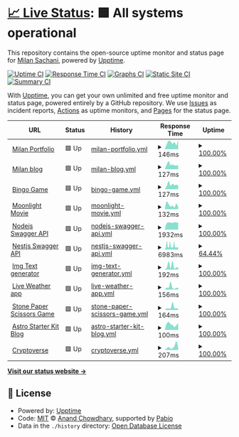 # [📈 Live Status](https://status.milansachani.dev): <!--live status--> **🟩 All systems operational**

This repository contains the open-source uptime monitor and status page for [Milan Sachani](https://milansachani.dev), powered by [Upptime](https://github.com/upptime/upptime).

[![Uptime CI](https://github.com/Milan-960/uptime/workflows/Uptime%20CI/badge.svg)](https://github.com/Milan-960/uptime/actions?query=workflow%3A%22Uptime+CI%22)
[![Response Time CI](https://github.com/Milan-960/uptime/workflows/Response%20Time%20CI/badge.svg)](https://github.com/Milan-960/uptime/actions?query=workflow%3A%22Response+Time+CI%22)
[![Graphs CI](https://github.com/Milan-960/uptime/workflows/Graphs%20CI/badge.svg)](https://github.com/Milan-960/uptime/actions?query=workflow%3A%22Graphs+CI%22)
[![Static Site CI](https://github.com/Milan-960/uptime/workflows/Static%20Site%20CI/badge.svg)](https://github.com/Milan-960/uptime/actions?query=workflow%3A%22Static+Site+CI%22)
[![Summary CI](https://github.com/Milan-960/uptime/workflows/Summary%20CI/badge.svg)](https://github.com/Milan-960/uptime/actions?query=workflow%3A%22Summary+CI%22)

With [Upptime](https://upptime.js.org), you can get your own unlimited and free uptime monitor and status page, powered entirely by a GitHub repository. We use [Issues](https://github.com/Milan-960/uptime/issues) as incident reports, [Actions](https://github.com/Milan-960/uptime/actions) as uptime monitors, and [Pages](https://status.milansachani.dev) for the status page.

<!--start: status pages-->
<!-- This summary is generated by Upptime (https://github.com/upptime/upptime) -->
<!-- Do not edit this manually, your changes will be overwritten -->
<!-- prettier-ignore -->
| URL | Status | History | Response Time | Uptime |
| --- | ------ | ------- | ------------- | ------ |
| <img alt="" src="https://icons.duckduckgo.com/ip3/www.milansachani.dev.ico" height="13"> [Milan Portfolio](https://www.milansachani.dev) | 🟩 Up | [milan-portfolio.yml](https://github.com/Milan-960/uptime/commits/HEAD/history/milan-portfolio.yml) | <details><summary><img alt="Response time graph" src="./graphs/milan-portfolio/response-time-week.png" height="20"> 146ms</summary><br><a href="https://status.milansachani.dev/history/milan-portfolio"><img alt="Response time 184" src="https://img.shields.io/endpoint?url=https%3A%2F%2Fraw.githubusercontent.com%2FMilan-960%2Fuptime%2FHEAD%2Fapi%2Fmilan-portfolio%2Fresponse-time.json"></a><br><a href="https://status.milansachani.dev/history/milan-portfolio"><img alt="24-hour response time 196" src="https://img.shields.io/endpoint?url=https%3A%2F%2Fraw.githubusercontent.com%2FMilan-960%2Fuptime%2FHEAD%2Fapi%2Fmilan-portfolio%2Fresponse-time-day.json"></a><br><a href="https://status.milansachani.dev/history/milan-portfolio"><img alt="7-day response time 146" src="https://img.shields.io/endpoint?url=https%3A%2F%2Fraw.githubusercontent.com%2FMilan-960%2Fuptime%2FHEAD%2Fapi%2Fmilan-portfolio%2Fresponse-time-week.json"></a><br><a href="https://status.milansachani.dev/history/milan-portfolio"><img alt="30-day response time 141" src="https://img.shields.io/endpoint?url=https%3A%2F%2Fraw.githubusercontent.com%2FMilan-960%2Fuptime%2FHEAD%2Fapi%2Fmilan-portfolio%2Fresponse-time-month.json"></a><br><a href="https://status.milansachani.dev/history/milan-portfolio"><img alt="1-year response time 184" src="https://img.shields.io/endpoint?url=https%3A%2F%2Fraw.githubusercontent.com%2FMilan-960%2Fuptime%2FHEAD%2Fapi%2Fmilan-portfolio%2Fresponse-time-year.json"></a></details> | <details><summary><a href="https://status.milansachani.dev/history/milan-portfolio">100.00%</a></summary><a href="https://status.milansachani.dev/history/milan-portfolio"><img alt="All-time uptime 99.62%" src="https://img.shields.io/endpoint?url=https%3A%2F%2Fraw.githubusercontent.com%2FMilan-960%2Fuptime%2FHEAD%2Fapi%2Fmilan-portfolio%2Fuptime.json"></a><br><a href="https://status.milansachani.dev/history/milan-portfolio"><img alt="24-hour uptime 100.00%" src="https://img.shields.io/endpoint?url=https%3A%2F%2Fraw.githubusercontent.com%2FMilan-960%2Fuptime%2FHEAD%2Fapi%2Fmilan-portfolio%2Fuptime-day.json"></a><br><a href="https://status.milansachani.dev/history/milan-portfolio"><img alt="7-day uptime 100.00%" src="https://img.shields.io/endpoint?url=https%3A%2F%2Fraw.githubusercontent.com%2FMilan-960%2Fuptime%2FHEAD%2Fapi%2Fmilan-portfolio%2Fuptime-week.json"></a><br><a href="https://status.milansachani.dev/history/milan-portfolio"><img alt="30-day uptime 99.93%" src="https://img.shields.io/endpoint?url=https%3A%2F%2Fraw.githubusercontent.com%2FMilan-960%2Fuptime%2FHEAD%2Fapi%2Fmilan-portfolio%2Fuptime-month.json"></a><br><a href="https://status.milansachani.dev/history/milan-portfolio"><img alt="1-year uptime 99.62%" src="https://img.shields.io/endpoint?url=https%3A%2F%2Fraw.githubusercontent.com%2FMilan-960%2Fuptime%2FHEAD%2Fapi%2Fmilan-portfolio%2Fuptime-year.json"></a></details>
| <img alt="" src="https://icons.duckduckgo.com/ip3/blog.milansachani.dev.ico" height="13"> [Milan blog](https://blog.milansachani.dev) | 🟩 Up | [milan-blog.yml](https://github.com/Milan-960/uptime/commits/HEAD/history/milan-blog.yml) | <details><summary><img alt="Response time graph" src="./graphs/milan-blog/response-time-week.png" height="20"> 127ms</summary><br><a href="https://status.milansachani.dev/history/milan-blog"><img alt="Response time 180" src="https://img.shields.io/endpoint?url=https%3A%2F%2Fraw.githubusercontent.com%2FMilan-960%2Fuptime%2FHEAD%2Fapi%2Fmilan-blog%2Fresponse-time.json"></a><br><a href="https://status.milansachani.dev/history/milan-blog"><img alt="24-hour response time 99" src="https://img.shields.io/endpoint?url=https%3A%2F%2Fraw.githubusercontent.com%2FMilan-960%2Fuptime%2FHEAD%2Fapi%2Fmilan-blog%2Fresponse-time-day.json"></a><br><a href="https://status.milansachani.dev/history/milan-blog"><img alt="7-day response time 127" src="https://img.shields.io/endpoint?url=https%3A%2F%2Fraw.githubusercontent.com%2FMilan-960%2Fuptime%2FHEAD%2Fapi%2Fmilan-blog%2Fresponse-time-week.json"></a><br><a href="https://status.milansachani.dev/history/milan-blog"><img alt="30-day response time 192" src="https://img.shields.io/endpoint?url=https%3A%2F%2Fraw.githubusercontent.com%2FMilan-960%2Fuptime%2FHEAD%2Fapi%2Fmilan-blog%2Fresponse-time-month.json"></a><br><a href="https://status.milansachani.dev/history/milan-blog"><img alt="1-year response time 180" src="https://img.shields.io/endpoint?url=https%3A%2F%2Fraw.githubusercontent.com%2FMilan-960%2Fuptime%2FHEAD%2Fapi%2Fmilan-blog%2Fresponse-time-year.json"></a></details> | <details><summary><a href="https://status.milansachani.dev/history/milan-blog">100.00%</a></summary><a href="https://status.milansachani.dev/history/milan-blog"><img alt="All-time uptime 97.95%" src="https://img.shields.io/endpoint?url=https%3A%2F%2Fraw.githubusercontent.com%2FMilan-960%2Fuptime%2FHEAD%2Fapi%2Fmilan-blog%2Fuptime.json"></a><br><a href="https://status.milansachani.dev/history/milan-blog"><img alt="24-hour uptime 100.00%" src="https://img.shields.io/endpoint?url=https%3A%2F%2Fraw.githubusercontent.com%2FMilan-960%2Fuptime%2FHEAD%2Fapi%2Fmilan-blog%2Fuptime-day.json"></a><br><a href="https://status.milansachani.dev/history/milan-blog"><img alt="7-day uptime 100.00%" src="https://img.shields.io/endpoint?url=https%3A%2F%2Fraw.githubusercontent.com%2FMilan-960%2Fuptime%2FHEAD%2Fapi%2Fmilan-blog%2Fuptime-week.json"></a><br><a href="https://status.milansachani.dev/history/milan-blog"><img alt="30-day uptime 99.93%" src="https://img.shields.io/endpoint?url=https%3A%2F%2Fraw.githubusercontent.com%2FMilan-960%2Fuptime%2FHEAD%2Fapi%2Fmilan-blog%2Fuptime-month.json"></a><br><a href="https://status.milansachani.dev/history/milan-blog"><img alt="1-year uptime 97.95%" src="https://img.shields.io/endpoint?url=https%3A%2F%2Fraw.githubusercontent.com%2FMilan-960%2Fuptime%2FHEAD%2Fapi%2Fmilan-blog%2Fuptime-year.json"></a></details>
| <img alt="" src="https://icons.duckduckgo.com/ip3/bingo.milansachani.dev.ico" height="13"> [Bingo Game](https://bingo.milansachani.dev) | 🟩 Up | [bingo-game.yml](https://github.com/Milan-960/uptime/commits/HEAD/history/bingo-game.yml) | <details><summary><img alt="Response time graph" src="./graphs/bingo-game/response-time-week.png" height="20"> 127ms</summary><br><a href="https://status.milansachani.dev/history/bingo-game"><img alt="Response time 202" src="https://img.shields.io/endpoint?url=https%3A%2F%2Fraw.githubusercontent.com%2FMilan-960%2Fuptime%2FHEAD%2Fapi%2Fbingo-game%2Fresponse-time.json"></a><br><a href="https://status.milansachani.dev/history/bingo-game"><img alt="24-hour response time 103" src="https://img.shields.io/endpoint?url=https%3A%2F%2Fraw.githubusercontent.com%2FMilan-960%2Fuptime%2FHEAD%2Fapi%2Fbingo-game%2Fresponse-time-day.json"></a><br><a href="https://status.milansachani.dev/history/bingo-game"><img alt="7-day response time 127" src="https://img.shields.io/endpoint?url=https%3A%2F%2Fraw.githubusercontent.com%2FMilan-960%2Fuptime%2FHEAD%2Fapi%2Fbingo-game%2Fresponse-time-week.json"></a><br><a href="https://status.milansachani.dev/history/bingo-game"><img alt="30-day response time 150" src="https://img.shields.io/endpoint?url=https%3A%2F%2Fraw.githubusercontent.com%2FMilan-960%2Fuptime%2FHEAD%2Fapi%2Fbingo-game%2Fresponse-time-month.json"></a><br><a href="https://status.milansachani.dev/history/bingo-game"><img alt="1-year response time 202" src="https://img.shields.io/endpoint?url=https%3A%2F%2Fraw.githubusercontent.com%2FMilan-960%2Fuptime%2FHEAD%2Fapi%2Fbingo-game%2Fresponse-time-year.json"></a></details> | <details><summary><a href="https://status.milansachani.dev/history/bingo-game">100.00%</a></summary><a href="https://status.milansachani.dev/history/bingo-game"><img alt="All-time uptime 100.00%" src="https://img.shields.io/endpoint?url=https%3A%2F%2Fraw.githubusercontent.com%2FMilan-960%2Fuptime%2FHEAD%2Fapi%2Fbingo-game%2Fuptime.json"></a><br><a href="https://status.milansachani.dev/history/bingo-game"><img alt="24-hour uptime 100.00%" src="https://img.shields.io/endpoint?url=https%3A%2F%2Fraw.githubusercontent.com%2FMilan-960%2Fuptime%2FHEAD%2Fapi%2Fbingo-game%2Fuptime-day.json"></a><br><a href="https://status.milansachani.dev/history/bingo-game"><img alt="7-day uptime 100.00%" src="https://img.shields.io/endpoint?url=https%3A%2F%2Fraw.githubusercontent.com%2FMilan-960%2Fuptime%2FHEAD%2Fapi%2Fbingo-game%2Fuptime-week.json"></a><br><a href="https://status.milansachani.dev/history/bingo-game"><img alt="30-day uptime 99.99%" src="https://img.shields.io/endpoint?url=https%3A%2F%2Fraw.githubusercontent.com%2FMilan-960%2Fuptime%2FHEAD%2Fapi%2Fbingo-game%2Fuptime-month.json"></a><br><a href="https://status.milansachani.dev/history/bingo-game"><img alt="1-year uptime 100.00%" src="https://img.shields.io/endpoint?url=https%3A%2F%2Fraw.githubusercontent.com%2FMilan-960%2Fuptime%2FHEAD%2Fapi%2Fbingo-game%2Fuptime-year.json"></a></details>
| <img alt="" src="https://icons.duckduckgo.com/ip3/moonlight.milansachani.dev.ico" height="13"> [Moonlight Movie](https://moonlight.milansachani.dev) | 🟩 Up | [moonlight-movie.yml](https://github.com/Milan-960/uptime/commits/HEAD/history/moonlight-movie.yml) | <details><summary><img alt="Response time graph" src="./graphs/moonlight-movie/response-time-week.png" height="20"> 132ms</summary><br><a href="https://status.milansachani.dev/history/moonlight-movie"><img alt="Response time 129" src="https://img.shields.io/endpoint?url=https%3A%2F%2Fraw.githubusercontent.com%2FMilan-960%2Fuptime%2FHEAD%2Fapi%2Fmoonlight-movie%2Fresponse-time.json"></a><br><a href="https://status.milansachani.dev/history/moonlight-movie"><img alt="24-hour response time 78" src="https://img.shields.io/endpoint?url=https%3A%2F%2Fraw.githubusercontent.com%2FMilan-960%2Fuptime%2FHEAD%2Fapi%2Fmoonlight-movie%2Fresponse-time-day.json"></a><br><a href="https://status.milansachani.dev/history/moonlight-movie"><img alt="7-day response time 132" src="https://img.shields.io/endpoint?url=https%3A%2F%2Fraw.githubusercontent.com%2FMilan-960%2Fuptime%2FHEAD%2Fapi%2Fmoonlight-movie%2Fresponse-time-week.json"></a><br><a href="https://status.milansachani.dev/history/moonlight-movie"><img alt="30-day response time 137" src="https://img.shields.io/endpoint?url=https%3A%2F%2Fraw.githubusercontent.com%2FMilan-960%2Fuptime%2FHEAD%2Fapi%2Fmoonlight-movie%2Fresponse-time-month.json"></a><br><a href="https://status.milansachani.dev/history/moonlight-movie"><img alt="1-year response time 129" src="https://img.shields.io/endpoint?url=https%3A%2F%2Fraw.githubusercontent.com%2FMilan-960%2Fuptime%2FHEAD%2Fapi%2Fmoonlight-movie%2Fresponse-time-year.json"></a></details> | <details><summary><a href="https://status.milansachani.dev/history/moonlight-movie">100.00%</a></summary><a href="https://status.milansachani.dev/history/moonlight-movie"><img alt="All-time uptime 100.00%" src="https://img.shields.io/endpoint?url=https%3A%2F%2Fraw.githubusercontent.com%2FMilan-960%2Fuptime%2FHEAD%2Fapi%2Fmoonlight-movie%2Fuptime.json"></a><br><a href="https://status.milansachani.dev/history/moonlight-movie"><img alt="24-hour uptime 100.00%" src="https://img.shields.io/endpoint?url=https%3A%2F%2Fraw.githubusercontent.com%2FMilan-960%2Fuptime%2FHEAD%2Fapi%2Fmoonlight-movie%2Fuptime-day.json"></a><br><a href="https://status.milansachani.dev/history/moonlight-movie"><img alt="7-day uptime 100.00%" src="https://img.shields.io/endpoint?url=https%3A%2F%2Fraw.githubusercontent.com%2FMilan-960%2Fuptime%2FHEAD%2Fapi%2Fmoonlight-movie%2Fuptime-week.json"></a><br><a href="https://status.milansachani.dev/history/moonlight-movie"><img alt="30-day uptime 100.00%" src="https://img.shields.io/endpoint?url=https%3A%2F%2Fraw.githubusercontent.com%2FMilan-960%2Fuptime%2FHEAD%2Fapi%2Fmoonlight-movie%2Fuptime-month.json"></a><br><a href="https://status.milansachani.dev/history/moonlight-movie"><img alt="1-year uptime 100.00%" src="https://img.shields.io/endpoint?url=https%3A%2F%2Fraw.githubusercontent.com%2FMilan-960%2Fuptime%2FHEAD%2Fapi%2Fmoonlight-movie%2Fuptime-year.json"></a></details>
| <img alt="" src="https://icons.duckduckgo.com/ip3/nodejs-swagger-api.vercel.app.ico" height="13"> [Nodejs Swagger API](https://nodejs-swagger-api.vercel.app) | 🟩 Up | [nodejs-swagger-api.yml](https://github.com/Milan-960/uptime/commits/HEAD/history/nodejs-swagger-api.yml) | <details><summary><img alt="Response time graph" src="./graphs/nodejs-swagger-api/response-time-week.png" height="20"> 1932ms</summary><br><a href="https://status.milansachani.dev/history/nodejs-swagger-api"><img alt="Response time 1667" src="https://img.shields.io/endpoint?url=https%3A%2F%2Fraw.githubusercontent.com%2FMilan-960%2Fuptime%2FHEAD%2Fapi%2Fnodejs-swagger-api%2Fresponse-time.json"></a><br><a href="https://status.milansachani.dev/history/nodejs-swagger-api"><img alt="24-hour response time 1888" src="https://img.shields.io/endpoint?url=https%3A%2F%2Fraw.githubusercontent.com%2FMilan-960%2Fuptime%2FHEAD%2Fapi%2Fnodejs-swagger-api%2Fresponse-time-day.json"></a><br><a href="https://status.milansachani.dev/history/nodejs-swagger-api"><img alt="7-day response time 1932" src="https://img.shields.io/endpoint?url=https%3A%2F%2Fraw.githubusercontent.com%2FMilan-960%2Fuptime%2FHEAD%2Fapi%2Fnodejs-swagger-api%2Fresponse-time-week.json"></a><br><a href="https://status.milansachani.dev/history/nodejs-swagger-api"><img alt="30-day response time 1806" src="https://img.shields.io/endpoint?url=https%3A%2F%2Fraw.githubusercontent.com%2FMilan-960%2Fuptime%2FHEAD%2Fapi%2Fnodejs-swagger-api%2Fresponse-time-month.json"></a><br><a href="https://status.milansachani.dev/history/nodejs-swagger-api"><img alt="1-year response time 1667" src="https://img.shields.io/endpoint?url=https%3A%2F%2Fraw.githubusercontent.com%2FMilan-960%2Fuptime%2FHEAD%2Fapi%2Fnodejs-swagger-api%2Fresponse-time-year.json"></a></details> | <details><summary><a href="https://status.milansachani.dev/history/nodejs-swagger-api">100.00%</a></summary><a href="https://status.milansachani.dev/history/nodejs-swagger-api"><img alt="All-time uptime 100.00%" src="https://img.shields.io/endpoint?url=https%3A%2F%2Fraw.githubusercontent.com%2FMilan-960%2Fuptime%2FHEAD%2Fapi%2Fnodejs-swagger-api%2Fuptime.json"></a><br><a href="https://status.milansachani.dev/history/nodejs-swagger-api"><img alt="24-hour uptime 100.00%" src="https://img.shields.io/endpoint?url=https%3A%2F%2Fraw.githubusercontent.com%2FMilan-960%2Fuptime%2FHEAD%2Fapi%2Fnodejs-swagger-api%2Fuptime-day.json"></a><br><a href="https://status.milansachani.dev/history/nodejs-swagger-api"><img alt="7-day uptime 100.00%" src="https://img.shields.io/endpoint?url=https%3A%2F%2Fraw.githubusercontent.com%2FMilan-960%2Fuptime%2FHEAD%2Fapi%2Fnodejs-swagger-api%2Fuptime-week.json"></a><br><a href="https://status.milansachani.dev/history/nodejs-swagger-api"><img alt="30-day uptime 100.00%" src="https://img.shields.io/endpoint?url=https%3A%2F%2Fraw.githubusercontent.com%2FMilan-960%2Fuptime%2FHEAD%2Fapi%2Fnodejs-swagger-api%2Fuptime-month.json"></a><br><a href="https://status.milansachani.dev/history/nodejs-swagger-api"><img alt="1-year uptime 100.00%" src="https://img.shields.io/endpoint?url=https%3A%2F%2Fraw.githubusercontent.com%2FMilan-960%2Fuptime%2FHEAD%2Fapi%2Fnodejs-swagger-api%2Fuptime-year.json"></a></details>
| <img alt="" src="https://icons.duckduckgo.com/ip3/nestjs-server-member.vercel.app.ico" height="13"> [Nestjs Swagger API](https://nestjs-server-member.vercel.app) | 🟩 Up | [nestjs-swagger-api.yml](https://github.com/Milan-960/uptime/commits/HEAD/history/nestjs-swagger-api.yml) | <details><summary><img alt="Response time graph" src="./graphs/nestjs-swagger-api/response-time-week.png" height="20"> 6983ms</summary><br><a href="https://status.milansachani.dev/history/nestjs-swagger-api"><img alt="Response time 5708" src="https://img.shields.io/endpoint?url=https%3A%2F%2Fraw.githubusercontent.com%2FMilan-960%2Fuptime%2FHEAD%2Fapi%2Fnestjs-swagger-api%2Fresponse-time.json"></a><br><a href="https://status.milansachani.dev/history/nestjs-swagger-api"><img alt="24-hour response time 4097" src="https://img.shields.io/endpoint?url=https%3A%2F%2Fraw.githubusercontent.com%2FMilan-960%2Fuptime%2FHEAD%2Fapi%2Fnestjs-swagger-api%2Fresponse-time-day.json"></a><br><a href="https://status.milansachani.dev/history/nestjs-swagger-api"><img alt="7-day response time 6983" src="https://img.shields.io/endpoint?url=https%3A%2F%2Fraw.githubusercontent.com%2FMilan-960%2Fuptime%2FHEAD%2Fapi%2Fnestjs-swagger-api%2Fresponse-time-week.json"></a><br><a href="https://status.milansachani.dev/history/nestjs-swagger-api"><img alt="30-day response time 6089" src="https://img.shields.io/endpoint?url=https%3A%2F%2Fraw.githubusercontent.com%2FMilan-960%2Fuptime%2FHEAD%2Fapi%2Fnestjs-swagger-api%2Fresponse-time-month.json"></a><br><a href="https://status.milansachani.dev/history/nestjs-swagger-api"><img alt="1-year response time 5708" src="https://img.shields.io/endpoint?url=https%3A%2F%2Fraw.githubusercontent.com%2FMilan-960%2Fuptime%2FHEAD%2Fapi%2Fnestjs-swagger-api%2Fresponse-time-year.json"></a></details> | <details><summary><a href="https://status.milansachani.dev/history/nestjs-swagger-api">64.44%</a></summary><a href="https://status.milansachani.dev/history/nestjs-swagger-api"><img alt="All-time uptime 74.64%" src="https://img.shields.io/endpoint?url=https%3A%2F%2Fraw.githubusercontent.com%2FMilan-960%2Fuptime%2FHEAD%2Fapi%2Fnestjs-swagger-api%2Fuptime.json"></a><br><a href="https://status.milansachani.dev/history/nestjs-swagger-api"><img alt="24-hour uptime 100.00%" src="https://img.shields.io/endpoint?url=https%3A%2F%2Fraw.githubusercontent.com%2FMilan-960%2Fuptime%2FHEAD%2Fapi%2Fnestjs-swagger-api%2Fuptime-day.json"></a><br><a href="https://status.milansachani.dev/history/nestjs-swagger-api"><img alt="7-day uptime 64.44%" src="https://img.shields.io/endpoint?url=https%3A%2F%2Fraw.githubusercontent.com%2FMilan-960%2Fuptime%2FHEAD%2Fapi%2Fnestjs-swagger-api%2Fuptime-week.json"></a><br><a href="https://status.milansachani.dev/history/nestjs-swagger-api"><img alt="30-day uptime 64.83%" src="https://img.shields.io/endpoint?url=https%3A%2F%2Fraw.githubusercontent.com%2FMilan-960%2Fuptime%2FHEAD%2Fapi%2Fnestjs-swagger-api%2Fuptime-month.json"></a><br><a href="https://status.milansachani.dev/history/nestjs-swagger-api"><img alt="1-year uptime 74.64%" src="https://img.shields.io/endpoint?url=https%3A%2F%2Fraw.githubusercontent.com%2FMilan-960%2Fuptime%2FHEAD%2Fapi%2Fnestjs-swagger-api%2Fuptime-year.json"></a></details>
| <img alt="" src="https://icons.duckduckgo.com/ip3/img-text-generators.netlify.app.ico" height="13"> [Img Text generator](https://img-text-generators.netlify.app) | 🟩 Up | [img-text-generator.yml](https://github.com/Milan-960/uptime/commits/HEAD/history/img-text-generator.yml) | <details><summary><img alt="Response time graph" src="./graphs/img-text-generator/response-time-week.png" height="20"> 192ms</summary><br><a href="https://status.milansachani.dev/history/img-text-generator"><img alt="Response time 139" src="https://img.shields.io/endpoint?url=https%3A%2F%2Fraw.githubusercontent.com%2FMilan-960%2Fuptime%2FHEAD%2Fapi%2Fimg-text-generator%2Fresponse-time.json"></a><br><a href="https://status.milansachani.dev/history/img-text-generator"><img alt="24-hour response time 123" src="https://img.shields.io/endpoint?url=https%3A%2F%2Fraw.githubusercontent.com%2FMilan-960%2Fuptime%2FHEAD%2Fapi%2Fimg-text-generator%2Fresponse-time-day.json"></a><br><a href="https://status.milansachani.dev/history/img-text-generator"><img alt="7-day response time 192" src="https://img.shields.io/endpoint?url=https%3A%2F%2Fraw.githubusercontent.com%2FMilan-960%2Fuptime%2FHEAD%2Fapi%2Fimg-text-generator%2Fresponse-time-week.json"></a><br><a href="https://status.milansachani.dev/history/img-text-generator"><img alt="30-day response time 156" src="https://img.shields.io/endpoint?url=https%3A%2F%2Fraw.githubusercontent.com%2FMilan-960%2Fuptime%2FHEAD%2Fapi%2Fimg-text-generator%2Fresponse-time-month.json"></a><br><a href="https://status.milansachani.dev/history/img-text-generator"><img alt="1-year response time 139" src="https://img.shields.io/endpoint?url=https%3A%2F%2Fraw.githubusercontent.com%2FMilan-960%2Fuptime%2FHEAD%2Fapi%2Fimg-text-generator%2Fresponse-time-year.json"></a></details> | <details><summary><a href="https://status.milansachani.dev/history/img-text-generator">100.00%</a></summary><a href="https://status.milansachani.dev/history/img-text-generator"><img alt="All-time uptime 99.84%" src="https://img.shields.io/endpoint?url=https%3A%2F%2Fraw.githubusercontent.com%2FMilan-960%2Fuptime%2FHEAD%2Fapi%2Fimg-text-generator%2Fuptime.json"></a><br><a href="https://status.milansachani.dev/history/img-text-generator"><img alt="24-hour uptime 100.00%" src="https://img.shields.io/endpoint?url=https%3A%2F%2Fraw.githubusercontent.com%2FMilan-960%2Fuptime%2FHEAD%2Fapi%2Fimg-text-generator%2Fuptime-day.json"></a><br><a href="https://status.milansachani.dev/history/img-text-generator"><img alt="7-day uptime 100.00%" src="https://img.shields.io/endpoint?url=https%3A%2F%2Fraw.githubusercontent.com%2FMilan-960%2Fuptime%2FHEAD%2Fapi%2Fimg-text-generator%2Fuptime-week.json"></a><br><a href="https://status.milansachani.dev/history/img-text-generator"><img alt="30-day uptime 100.00%" src="https://img.shields.io/endpoint?url=https%3A%2F%2Fraw.githubusercontent.com%2FMilan-960%2Fuptime%2FHEAD%2Fapi%2Fimg-text-generator%2Fuptime-month.json"></a><br><a href="https://status.milansachani.dev/history/img-text-generator"><img alt="1-year uptime 99.84%" src="https://img.shields.io/endpoint?url=https%3A%2F%2Fraw.githubusercontent.com%2FMilan-960%2Fuptime%2FHEAD%2Fapi%2Fimg-text-generator%2Fuptime-year.json"></a></details>
| <img alt="" src="https://icons.duckduckgo.com/ip3/live-weather-app-pwa.netlify.app.ico" height="13"> [Live Weather app](https://live-weather-app-pwa.netlify.app) | 🟩 Up | [live-weather-app.yml](https://github.com/Milan-960/uptime/commits/HEAD/history/live-weather-app.yml) | <details><summary><img alt="Response time graph" src="./graphs/live-weather-app/response-time-week.png" height="20"> 156ms</summary><br><a href="https://status.milansachani.dev/history/live-weather-app"><img alt="Response time 116" src="https://img.shields.io/endpoint?url=https%3A%2F%2Fraw.githubusercontent.com%2FMilan-960%2Fuptime%2FHEAD%2Fapi%2Flive-weather-app%2Fresponse-time.json"></a><br><a href="https://status.milansachani.dev/history/live-weather-app"><img alt="24-hour response time 104" src="https://img.shields.io/endpoint?url=https%3A%2F%2Fraw.githubusercontent.com%2FMilan-960%2Fuptime%2FHEAD%2Fapi%2Flive-weather-app%2Fresponse-time-day.json"></a><br><a href="https://status.milansachani.dev/history/live-weather-app"><img alt="7-day response time 156" src="https://img.shields.io/endpoint?url=https%3A%2F%2Fraw.githubusercontent.com%2FMilan-960%2Fuptime%2FHEAD%2Fapi%2Flive-weather-app%2Fresponse-time-week.json"></a><br><a href="https://status.milansachani.dev/history/live-weather-app"><img alt="30-day response time 139" src="https://img.shields.io/endpoint?url=https%3A%2F%2Fraw.githubusercontent.com%2FMilan-960%2Fuptime%2FHEAD%2Fapi%2Flive-weather-app%2Fresponse-time-month.json"></a><br><a href="https://status.milansachani.dev/history/live-weather-app"><img alt="1-year response time 116" src="https://img.shields.io/endpoint?url=https%3A%2F%2Fraw.githubusercontent.com%2FMilan-960%2Fuptime%2FHEAD%2Fapi%2Flive-weather-app%2Fresponse-time-year.json"></a></details> | <details><summary><a href="https://status.milansachani.dev/history/live-weather-app">100.00%</a></summary><a href="https://status.milansachani.dev/history/live-weather-app"><img alt="All-time uptime 96.10%" src="https://img.shields.io/endpoint?url=https%3A%2F%2Fraw.githubusercontent.com%2FMilan-960%2Fuptime%2FHEAD%2Fapi%2Flive-weather-app%2Fuptime.json"></a><br><a href="https://status.milansachani.dev/history/live-weather-app"><img alt="24-hour uptime 100.00%" src="https://img.shields.io/endpoint?url=https%3A%2F%2Fraw.githubusercontent.com%2FMilan-960%2Fuptime%2FHEAD%2Fapi%2Flive-weather-app%2Fuptime-day.json"></a><br><a href="https://status.milansachani.dev/history/live-weather-app"><img alt="7-day uptime 100.00%" src="https://img.shields.io/endpoint?url=https%3A%2F%2Fraw.githubusercontent.com%2FMilan-960%2Fuptime%2FHEAD%2Fapi%2Flive-weather-app%2Fuptime-week.json"></a><br><a href="https://status.milansachani.dev/history/live-weather-app"><img alt="30-day uptime 100.00%" src="https://img.shields.io/endpoint?url=https%3A%2F%2Fraw.githubusercontent.com%2FMilan-960%2Fuptime%2FHEAD%2Fapi%2Flive-weather-app%2Fuptime-month.json"></a><br><a href="https://status.milansachani.dev/history/live-weather-app"><img alt="1-year uptime 96.10%" src="https://img.shields.io/endpoint?url=https%3A%2F%2Fraw.githubusercontent.com%2FMilan-960%2Fuptime%2FHEAD%2Fapi%2Flive-weather-app%2Fuptime-year.json"></a></details>
| <img alt="" src="https://icons.duckduckgo.com/ip3/stone-papers-scissors.netlify.app.ico" height="13"> [Stone Paper Scissors Game](https://stone-papers-scissors.netlify.app) | 🟩 Up | [stone-paper-scissors-game.yml](https://github.com/Milan-960/uptime/commits/HEAD/history/stone-paper-scissors-game.yml) | <details><summary><img alt="Response time graph" src="./graphs/stone-paper-scissors-game/response-time-week.png" height="20"> 164ms</summary><br><a href="https://status.milansachani.dev/history/stone-paper-scissors-game"><img alt="Response time 152" src="https://img.shields.io/endpoint?url=https%3A%2F%2Fraw.githubusercontent.com%2FMilan-960%2Fuptime%2FHEAD%2Fapi%2Fstone-paper-scissors-game%2Fresponse-time.json"></a><br><a href="https://status.milansachani.dev/history/stone-paper-scissors-game"><img alt="24-hour response time 100" src="https://img.shields.io/endpoint?url=https%3A%2F%2Fraw.githubusercontent.com%2FMilan-960%2Fuptime%2FHEAD%2Fapi%2Fstone-paper-scissors-game%2Fresponse-time-day.json"></a><br><a href="https://status.milansachani.dev/history/stone-paper-scissors-game"><img alt="7-day response time 164" src="https://img.shields.io/endpoint?url=https%3A%2F%2Fraw.githubusercontent.com%2FMilan-960%2Fuptime%2FHEAD%2Fapi%2Fstone-paper-scissors-game%2Fresponse-time-week.json"></a><br><a href="https://status.milansachani.dev/history/stone-paper-scissors-game"><img alt="30-day response time 188" src="https://img.shields.io/endpoint?url=https%3A%2F%2Fraw.githubusercontent.com%2FMilan-960%2Fuptime%2FHEAD%2Fapi%2Fstone-paper-scissors-game%2Fresponse-time-month.json"></a><br><a href="https://status.milansachani.dev/history/stone-paper-scissors-game"><img alt="1-year response time 152" src="https://img.shields.io/endpoint?url=https%3A%2F%2Fraw.githubusercontent.com%2FMilan-960%2Fuptime%2FHEAD%2Fapi%2Fstone-paper-scissors-game%2Fresponse-time-year.json"></a></details> | <details><summary><a href="https://status.milansachani.dev/history/stone-paper-scissors-game">100.00%</a></summary><a href="https://status.milansachani.dev/history/stone-paper-scissors-game"><img alt="All-time uptime 100.00%" src="https://img.shields.io/endpoint?url=https%3A%2F%2Fraw.githubusercontent.com%2FMilan-960%2Fuptime%2FHEAD%2Fapi%2Fstone-paper-scissors-game%2Fuptime.json"></a><br><a href="https://status.milansachani.dev/history/stone-paper-scissors-game"><img alt="24-hour uptime 100.00%" src="https://img.shields.io/endpoint?url=https%3A%2F%2Fraw.githubusercontent.com%2FMilan-960%2Fuptime%2FHEAD%2Fapi%2Fstone-paper-scissors-game%2Fuptime-day.json"></a><br><a href="https://status.milansachani.dev/history/stone-paper-scissors-game"><img alt="7-day uptime 100.00%" src="https://img.shields.io/endpoint?url=https%3A%2F%2Fraw.githubusercontent.com%2FMilan-960%2Fuptime%2FHEAD%2Fapi%2Fstone-paper-scissors-game%2Fuptime-week.json"></a><br><a href="https://status.milansachani.dev/history/stone-paper-scissors-game"><img alt="30-day uptime 100.00%" src="https://img.shields.io/endpoint?url=https%3A%2F%2Fraw.githubusercontent.com%2FMilan-960%2Fuptime%2FHEAD%2Fapi%2Fstone-paper-scissors-game%2Fuptime-month.json"></a><br><a href="https://status.milansachani.dev/history/stone-paper-scissors-game"><img alt="1-year uptime 100.00%" src="https://img.shields.io/endpoint?url=https%3A%2F%2Fraw.githubusercontent.com%2FMilan-960%2Fuptime%2FHEAD%2Fapi%2Fstone-paper-scissors-game%2Fuptime-year.json"></a></details>
| <img alt="" src="https://icons.duckduckgo.com/ip3/astro-starter-kits.vercel.app.ico" height="13"> [Astro Starter Kit Blog](https://astro-starter-kits.vercel.app) | 🟩 Up | [astro-starter-kit-blog.yml](https://github.com/Milan-960/uptime/commits/HEAD/history/astro-starter-kit-blog.yml) | <details><summary><img alt="Response time graph" src="./graphs/astro-starter-kit-blog/response-time-week.png" height="20"> 100ms</summary><br><a href="https://status.milansachani.dev/history/astro-starter-kit-blog"><img alt="Response time 112" src="https://img.shields.io/endpoint?url=https%3A%2F%2Fraw.githubusercontent.com%2FMilan-960%2Fuptime%2FHEAD%2Fapi%2Fastro-starter-kit-blog%2Fresponse-time.json"></a><br><a href="https://status.milansachani.dev/history/astro-starter-kit-blog"><img alt="24-hour response time 121" src="https://img.shields.io/endpoint?url=https%3A%2F%2Fraw.githubusercontent.com%2FMilan-960%2Fuptime%2FHEAD%2Fapi%2Fastro-starter-kit-blog%2Fresponse-time-day.json"></a><br><a href="https://status.milansachani.dev/history/astro-starter-kit-blog"><img alt="7-day response time 100" src="https://img.shields.io/endpoint?url=https%3A%2F%2Fraw.githubusercontent.com%2FMilan-960%2Fuptime%2FHEAD%2Fapi%2Fastro-starter-kit-blog%2Fresponse-time-week.json"></a><br><a href="https://status.milansachani.dev/history/astro-starter-kit-blog"><img alt="30-day response time 110" src="https://img.shields.io/endpoint?url=https%3A%2F%2Fraw.githubusercontent.com%2FMilan-960%2Fuptime%2FHEAD%2Fapi%2Fastro-starter-kit-blog%2Fresponse-time-month.json"></a><br><a href="https://status.milansachani.dev/history/astro-starter-kit-blog"><img alt="1-year response time 112" src="https://img.shields.io/endpoint?url=https%3A%2F%2Fraw.githubusercontent.com%2FMilan-960%2Fuptime%2FHEAD%2Fapi%2Fastro-starter-kit-blog%2Fresponse-time-year.json"></a></details> | <details><summary><a href="https://status.milansachani.dev/history/astro-starter-kit-blog">100.00%</a></summary><a href="https://status.milansachani.dev/history/astro-starter-kit-blog"><img alt="All-time uptime 100.00%" src="https://img.shields.io/endpoint?url=https%3A%2F%2Fraw.githubusercontent.com%2FMilan-960%2Fuptime%2FHEAD%2Fapi%2Fastro-starter-kit-blog%2Fuptime.json"></a><br><a href="https://status.milansachani.dev/history/astro-starter-kit-blog"><img alt="24-hour uptime 100.00%" src="https://img.shields.io/endpoint?url=https%3A%2F%2Fraw.githubusercontent.com%2FMilan-960%2Fuptime%2FHEAD%2Fapi%2Fastro-starter-kit-blog%2Fuptime-day.json"></a><br><a href="https://status.milansachani.dev/history/astro-starter-kit-blog"><img alt="7-day uptime 100.00%" src="https://img.shields.io/endpoint?url=https%3A%2F%2Fraw.githubusercontent.com%2FMilan-960%2Fuptime%2FHEAD%2Fapi%2Fastro-starter-kit-blog%2Fuptime-week.json"></a><br><a href="https://status.milansachani.dev/history/astro-starter-kit-blog"><img alt="30-day uptime 100.00%" src="https://img.shields.io/endpoint?url=https%3A%2F%2Fraw.githubusercontent.com%2FMilan-960%2Fuptime%2FHEAD%2Fapi%2Fastro-starter-kit-blog%2Fuptime-month.json"></a><br><a href="https://status.milansachani.dev/history/astro-starter-kit-blog"><img alt="1-year uptime 100.00%" src="https://img.shields.io/endpoint?url=https%3A%2F%2Fraw.githubusercontent.com%2FMilan-960%2Fuptime%2FHEAD%2Fapi%2Fastro-starter-kit-blog%2Fuptime-year.json"></a></details>
| <img alt="" src="https://icons.duckduckgo.com/ip3/thecrypoverse.netlify.app.ico" height="13"> [Cryptoverse](https://thecrypoverse.netlify.app) | 🟩 Up | [cryptoverse.yml](https://github.com/Milan-960/uptime/commits/HEAD/history/cryptoverse.yml) | <details><summary><img alt="Response time graph" src="./graphs/cryptoverse/response-time-week.png" height="20"> 207ms</summary><br><a href="https://status.milansachani.dev/history/cryptoverse"><img alt="Response time 114" src="https://img.shields.io/endpoint?url=https%3A%2F%2Fraw.githubusercontent.com%2FMilan-960%2Fuptime%2FHEAD%2Fapi%2Fcryptoverse%2Fresponse-time.json"></a><br><a href="https://status.milansachani.dev/history/cryptoverse"><img alt="24-hour response time 146" src="https://img.shields.io/endpoint?url=https%3A%2F%2Fraw.githubusercontent.com%2FMilan-960%2Fuptime%2FHEAD%2Fapi%2Fcryptoverse%2Fresponse-time-day.json"></a><br><a href="https://status.milansachani.dev/history/cryptoverse"><img alt="7-day response time 207" src="https://img.shields.io/endpoint?url=https%3A%2F%2Fraw.githubusercontent.com%2FMilan-960%2Fuptime%2FHEAD%2Fapi%2Fcryptoverse%2Fresponse-time-week.json"></a><br><a href="https://status.milansachani.dev/history/cryptoverse"><img alt="30-day response time 135" src="https://img.shields.io/endpoint?url=https%3A%2F%2Fraw.githubusercontent.com%2FMilan-960%2Fuptime%2FHEAD%2Fapi%2Fcryptoverse%2Fresponse-time-month.json"></a><br><a href="https://status.milansachani.dev/history/cryptoverse"><img alt="1-year response time 114" src="https://img.shields.io/endpoint?url=https%3A%2F%2Fraw.githubusercontent.com%2FMilan-960%2Fuptime%2FHEAD%2Fapi%2Fcryptoverse%2Fresponse-time-year.json"></a></details> | <details><summary><a href="https://status.milansachani.dev/history/cryptoverse">100.00%</a></summary><a href="https://status.milansachani.dev/history/cryptoverse"><img alt="All-time uptime 100.00%" src="https://img.shields.io/endpoint?url=https%3A%2F%2Fraw.githubusercontent.com%2FMilan-960%2Fuptime%2FHEAD%2Fapi%2Fcryptoverse%2Fuptime.json"></a><br><a href="https://status.milansachani.dev/history/cryptoverse"><img alt="24-hour uptime 100.00%" src="https://img.shields.io/endpoint?url=https%3A%2F%2Fraw.githubusercontent.com%2FMilan-960%2Fuptime%2FHEAD%2Fapi%2Fcryptoverse%2Fuptime-day.json"></a><br><a href="https://status.milansachani.dev/history/cryptoverse"><img alt="7-day uptime 100.00%" src="https://img.shields.io/endpoint?url=https%3A%2F%2Fraw.githubusercontent.com%2FMilan-960%2Fuptime%2FHEAD%2Fapi%2Fcryptoverse%2Fuptime-week.json"></a><br><a href="https://status.milansachani.dev/history/cryptoverse"><img alt="30-day uptime 100.00%" src="https://img.shields.io/endpoint?url=https%3A%2F%2Fraw.githubusercontent.com%2FMilan-960%2Fuptime%2FHEAD%2Fapi%2Fcryptoverse%2Fuptime-month.json"></a><br><a href="https://status.milansachani.dev/history/cryptoverse"><img alt="1-year uptime 100.00%" src="https://img.shields.io/endpoint?url=https%3A%2F%2Fraw.githubusercontent.com%2FMilan-960%2Fuptime%2FHEAD%2Fapi%2Fcryptoverse%2Fuptime-year.json"></a></details>

<!--end: status pages-->

[**Visit our status website →**](https://status.milansachani.dev)

## 📄 License

- Powered by: [Upptime](https://github.com/upptime/upptime)
- Code: [MIT](./LICENSE) © [Anand Chowdhary](https://anandchowdhary.com), supported by [Pabio](https://pabio.com)
- Data in the `./history` directory: [Open Database License](https://opendatacommons.org/licenses/odbl/1-0/)
